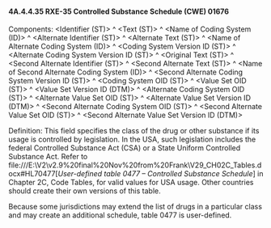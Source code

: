#### 4A.4.4.35 RXE-35 Controlled Substance Schedule (CWE) 01676

Components: &lt;Identifier (ST)> ^ &lt;Text (ST)> ^ &lt;Name of Coding System (ID)> ^ &lt;Alternate Identifier (ST)> ^ &lt;Alternate Text (ST)> ^ &lt;Name of Alternate Coding System (ID)> ^ &lt;Coding System Version ID (ST)> ^ &lt;Alternate Coding System Version ID (ST)> ^ &lt;Original Text (ST)> ^ &lt;Second Alternate Identifier (ST)> ^ &lt;Second Alternate Text (ST)> ^ &lt;Name of Second Alternate Coding System (ID)> ^ &lt;Second Alternate Coding System Version ID (ST)> ^ &lt;Coding System OID (ST)> ^ &lt;Value Set OID (ST)> ^ &lt;Value Set Version ID (DTM)> ^ &lt;Alternate Coding System OID (ST)> ^ &lt;Alternate Value Set OID (ST)> ^ &lt;Alternate Value Set Version ID (DTM)> ^ &lt;Second Alternate Coding System OID (ST)> ^ &lt;Second Alternate Value Set OID (ST)> ^ &lt;Second Alternate Value Set Version ID (DTM)>

Definition: This field specifies the class of the drug or other substance if its usage is controlled by legislation. In the USA, such legislation includes the federal Controlled Substance Act (CSA) or a State Uniform Controlled Substance Act. Refer to file:///E:\V2\v2.9%20final%20Nov%20from%20Frank\V29_CH02C_Tables.docx#HL70477[_User-defined table 0477 – Controlled Substance Schedule_] in Chapter 2C, Code Tables, for valid values for USA usage. Other countries should create their own versions of this table.

Because some jurisdictions may extend the list of drugs in a particular class and may create an additional schedule, table 0477 is user-defined.
